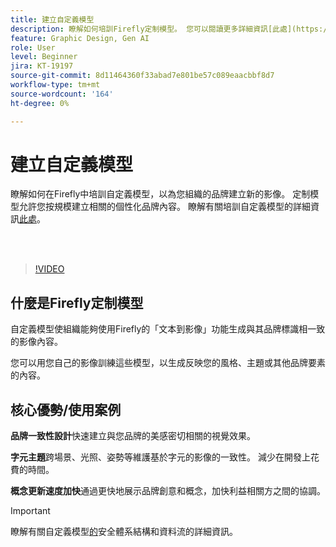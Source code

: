 ```yaml
---
title: 建立自定義模型
description: 瞭解如何培訓Firefly定制模型。 您可以閱讀更多詳細資訊[此處](https://helpx.adobe.com/tw/firefly/web/work-with-enterprise-features/train-custom-models/custom-models-overview.html)。
feature: Graphic Design, Gen AI
role: User
level: Beginner
jira: KT-19197
source-git-commit: 8d11464360f33abad7e801be57c089eaacbbf8d7
workflow-type: tm+mt
source-wordcount: '164'
ht-degree: 0%

---
```


# 建立自定義模型

瞭解如何在Firefly中培訓自定義模型，以為您組織的品牌建立新的影像。 定制模型允許您按規模建立相關的個性化品牌內容。 瞭解有關培訓自定義模型的詳細資訊[此處](https://helpx.adobe.com/tw/firefly/web/work-with-enterprise-features/train-custom-models/custom-models-overview.html)。

<br> 

>[!VIDEO](https://video.tv.adobe.com/v/3474931?quality=12&learn=on&hidetitle=true)

## 什麼是Firefly定制模型

自定義模型使組織能夠使用Firefly的「文本到影像」功能生成與其品牌標識相一致的影像內容。

您可以用您自己的影像訓練這些模型，以生成反映您的風格、主題或其他品牌要素的內容。

## 核心優勢/使用案例

**品牌一致性設計**&#x200B;快速建立與您品牌的美感密切相關的視覺效果。

**字元主題**&#x200B;跨場景、光照、姿勢等維護基於字元的影像的一致性。 減少在開發上花費的時間。

**概念更新速度加快**&#x200B;通過更快地展示品牌創意和概念，加快利益相關方之間的協調。

>[!IMPORTANT]
>
>瞭解有關自定義模型[的](https://www.adobe.com/content/dam/cc/en/trust-center/ungated/whitepapers/creative-cloud/adobe-firefly-custom-models-security-fact-sheet.pdf)安全體系結構和資料流的詳細資訊。

